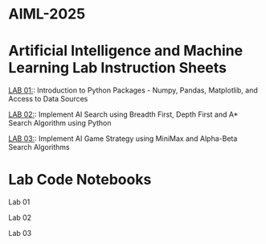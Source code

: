 # AIML-2025
# Artificial Intelligence and Machine Learning Lab Instruction Sheets

<a href="">LAB 01:</a>: Introduction to Python Packages - Numpy, Pandas, Matplotlib, and Access to Data Sources

<a href="">LAB 02:</a>: Implement AI Search using Breadth First, Depth First and A* Search Algorithm using Python

<a href="">LAB 03:</a>: Implement AI Game Strategy using MiniMax and Alpha-Beta Search Algorithms

# Lab Code Notebooks

Lab 01

Lab 02

Lab 03


